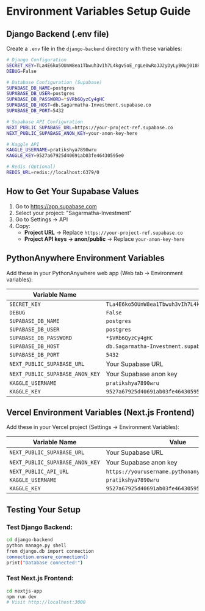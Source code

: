 # Environment Variables Setup Guide

## Django Backend (.env file)

Create a `.env` file in the `django-backend` directory with these variables:

```bash
# Django Configuration
SECRET_KEY=TLa4E6ko5OUnW8ea1Tbwuh3vIh7L4kgvSoE_rgLe0wRoJJ2yDyLyB0uj018RIPP9XBE
DEBUG=False

# Database Configuration (Supabase)
SUPABASE_DB_NAME=postgres
SUPABASE_DB_USER=postgres
SUPABASE_DB_PASSWORD=*$VRb6QyzCy4gHC
SUPABASE_DB_HOST=db.Sagarmatha-Investment.supabase.co
SUPABASE_DB_PORT=5432

# Supabase API Configuration
NEXT_PUBLIC_SUPABASE_URL=https://your-project-ref.supabase.co
NEXT_PUBLIC_SUPABASE_ANON_KEY=your-anon-key-here

# Kaggle API
KAGGLE_USERNAME=pratikshya7890wru
KAGGLE_KEY=9527a67925d40691ab03fe46430595e0

# Redis (Optional)
REDIS_URL=redis://localhost:6379/0
```

## How to Get Your Supabase Values

1. Go to https://app.supabase.com
2. Select your project: "Sagarmatha-Investment"
3. Go to Settings → API
4. Copy:
   - **Project URL** → Replace `https://your-project-ref.supabase.co`
   - **Project API keys → anon/public** → Replace `your-anon-key-here`

## PythonAnywhere Environment Variables

Add these in your PythonAnywhere web app (Web tab → Environment variables):

| Variable Name | Value |
|---------------|-------|
| `SECRET_KEY` | `TLa4E6ko5OUnW8ea1Tbwuh3vIh7L4kgvSoE_rgLe0wRoJJ2yDyLyB0uj018RIPP9XBE` |
| `DEBUG` | `False` |
| `SUPABASE_DB_NAME` | `postgres` |
| `SUPABASE_DB_USER` | `postgres` |
| `SUPABASE_DB_PASSWORD` | `*$VRb6QyzCy4gHC` |
| `SUPABASE_DB_HOST` | `db.Sagarmatha-Investment.supabase.co` |
| `SUPABASE_DB_PORT` | `5432` |
| `NEXT_PUBLIC_SUPABASE_URL` | Your Supabase URL |
| `NEXT_PUBLIC_SUPABASE_ANON_KEY` | Your Supabase anon key |
| `KAGGLE_USERNAME` | `pratikshya7890wru` |
| `KAGGLE_KEY` | `9527a67925d40691ab03fe46430595e0` |

## Vercel Environment Variables (Next.js Frontend)

Add these in your Vercel project (Settings → Environment Variables):

| Variable Name | Value |
|---------------|-------|
| `NEXT_PUBLIC_SUPABASE_URL` | Your Supabase URL |
| `NEXT_PUBLIC_SUPABASE_ANON_KEY` | Your Supabase anon key |
| `NEXT_PUBLIC_API_URL` | `https://yourusername.pythonanywhere.com/api/v1` |
| `KAGGLE_USERNAME` | `pratikshya7890wru` |
| `KAGGLE_KEY` | `9527a67925d40691ab03fe46430595e0` |

## Testing Your Setup

### Test Django Backend:
```bash
cd django-backend
python manage.py shell
from django.db import connection
connection.ensure_connection()
print("Database connected!")
```

### Test Next.js Frontend:
```bash
cd nextjs-app
npm run dev
# Visit http://localhost:3000
```


